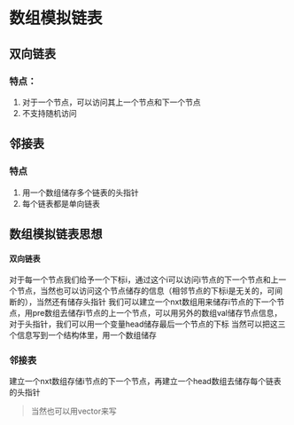# 数组模拟链表
## 双向链表
### 特点：
1. 对于一个节点，可以访问其上一个节点和下一个节点
2. 不支持随机访问
## 邻接表
### 特点
1.  用一个数组储存多个链表的头指针
2.  每个链表都是单向链表
## 数组模拟链表思想
#### 双向链表
对于每一个节点我们给予一个下标i，通过这个i可以访问i节点的下一个节点和上一个节点，当然也可以访问这个节点储存的信息（相邻节点的下标i是无关的，可间断的），当然还有储存头指针
我们可以建立一个nxt数组用来储存i节点的下一个节点，用pre数组去储存i节点的上一个节点，可以用另外的数组val储存节点信息，对于头指针，我们可以用一个变量head储存最后一个节点的下标
当然可以把这三个信息写到一个结构体里，用一个数组储存
### 邻接表
建立一个nxt数组存储i节点的下一个节点，再建立一个head数组去储存每个链表的头指针
> 当然也可以用vector来写